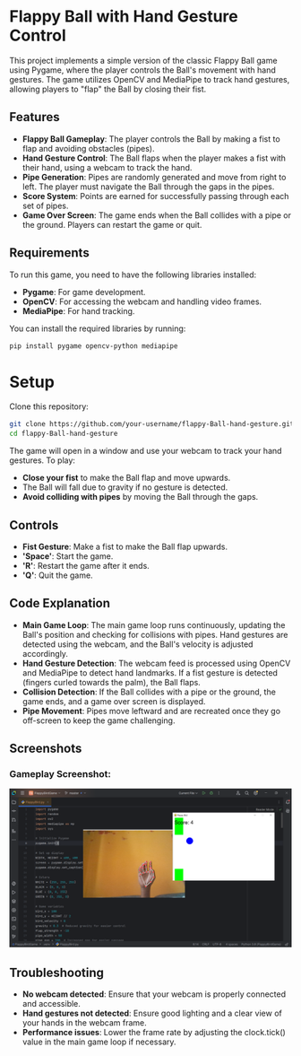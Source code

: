 # Flappy Ball with Hand Gesture Control

This project implements a simple version of the classic Flappy Ball game using Pygame, where the player controls the Ball's movement with hand gestures. The game utilizes OpenCV and MediaPipe to track hand gestures, allowing players to "flap" the Ball by closing their fist.

## Features

- **Flappy Ball Gameplay**: The player controls the Ball by making a fist to flap and avoiding obstacles (pipes).
- **Hand Gesture Control**: The Ball flaps when the player makes a fist with their hand, using a webcam to track the hand.
- **Pipe Generation**: Pipes are randomly generated and move from right to left. The player must navigate the Ball through the gaps in the pipes.
- **Score System**: Points are earned for successfully passing through each set of pipes.
- **Game Over Screen**: The game ends when the Ball collides with a pipe or the ground. Players can restart the game or quit.

## Requirements

To run this game, you need to have the following libraries installed:

- **Pygame**: For game development.
- **OpenCV**: For accessing the webcam and handling video frames.
- **MediaPipe**: For hand tracking.

You can install the required libraries by running:

```bash
pip install pygame opencv-python mediapipe
```
# Setup

Clone this repository:

```bash
git clone https://github.com/your-username/flappy-Ball-hand-gesture.git
cd flappy-Ball-hand-gesture
```

The game will open in a window and use your webcam to track your hand gestures. To play:

- **Close your fist** to make the Ball flap and move upwards.
- The Ball will fall due to gravity if no gesture is detected.
- **Avoid colliding with pipes** by moving the Ball through the gaps.

## Controls

- **Fist Gesture**: Make a fist to make the Ball flap upwards.
- **'Space'**: Start the game.
- **'R'**: Restart the game after it ends.
- **'Q'**: Quit the game.

## Code Explanation

- **Main Game Loop**: The main game loop runs continuously, updating the Ball's position and checking for collisions with pipes. Hand gestures are detected using the webcam, and the Ball's velocity is adjusted accordingly.
- **Hand Gesture Detection**: The webcam feed is processed using OpenCV and MediaPipe to detect hand landmarks. If a fist gesture is detected (fingers curled towards the palm), the Ball flaps.
- **Collision Detection**: If the Ball collides with a pipe or the ground, the game ends, and a game over screen is displayed.
- **Pipe Movement**: Pipes move leftward and are recreated once they go off-screen to keep the game challenging.

## Screenshots

### Gameplay Screenshot:
![Gameplay Screenshot](hand_gesture_gameplay.png)

## Troubleshooting

- **No webcam detected**: Ensure that your webcam is properly connected and accessible.
- **Hand gestures not detected**: Ensure good lighting and a clear view of your hands in the webcam frame.
- **Performance issues**: Lower the frame rate by adjusting the clock.tick() value in the main game loop if necessary.
